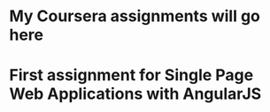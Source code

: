 # My Coursera assignments will go here

# First assignment for Single Page Web Applications with AngularJS
